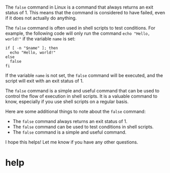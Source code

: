 # 

The `false` command in Linux is a command that always returns an exit status of 1. This means that the command is considered to have failed, even if it does not actually do anything.

The `false` command is often used in shell scripts to test conditions. For example, the following code will only run the command `echo "Hello, world!"` if the variable `name` is set:

```
if [ -n "$name" ]; then
  echo "Hello, world!"
else
  false
fi
```

If the variable `name` is not set, the `false` command will be executed, and the script will exit with an exit status of 1.

The `false` command is a simple and useful command that can be used to control the flow of execution in shell scripts. It is a valuable command to know, especially if you use shell scripts on a regular basis.

Here are some additional things to note about the `false` command:

* The `false` command always returns an exit status of 1.
* The `false` command can be used to test conditions in shell scripts.
* The `false` command is a simple and useful command.

I hope this helps! Let me know if you have any other questions.




# help 

```

```
